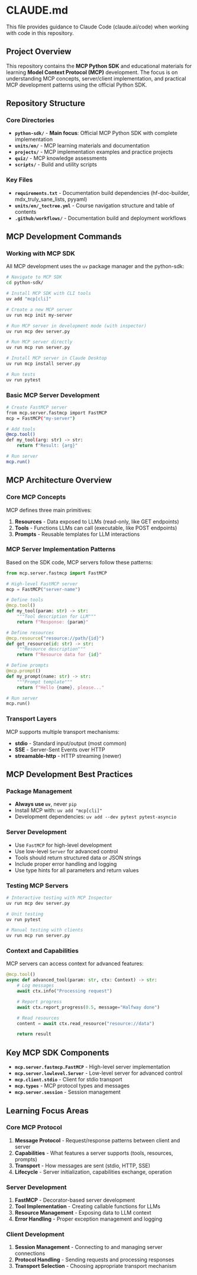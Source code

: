 # CLAUDE.md

This file provides guidance to Claude Code (claude.ai/code) when working with code in this repository.

## Project Overview

This repository contains the **MCP Python SDK** and educational materials for learning **Model Context Protocol (MCP)** development. The focus is on understanding MCP concepts, server/client implementation, and practical MCP development patterns using the official Python SDK.

## Repository Structure

### Core Directories

- **`python-sdk/`** - **Main focus**: Official MCP Python SDK with complete implementation
- **`units/en/`** - MCP learning materials and documentation
- **`projects/`** - MCP implementation examples and practice projects
- **`quiz/`** - MCP knowledge assessments
- **`scripts/`** - Build and utility scripts

### Key Files

- **`requirements.txt`** - Documentation build dependencies (hf-doc-builder, mdx_truly_sane_lists, pyyaml)
- **`units/en/_toctree.yml`** - Course navigation structure and table of contents
- **`.github/workflows/`** - Documentation build and deployment workflows

## MCP Development Commands

### Working with MCP SDK
All MCP development uses the `uv` package manager and the python-sdk:

```bash
# Navigate to MCP SDK
cd python-sdk/

# Install MCP SDK with CLI tools
uv add "mcp[cli]"

# Create a new MCP server
uv run mcp init my-server

# Run MCP server in development mode (with inspector)
uv run mcp dev server.py

# Run MCP server directly
uv run mcp run server.py

# Install MCP server in Claude Desktop
uv run mcp install server.py

# Run tests
uv run pytest
```

### Basic MCP Server Development
```bash
# Create FastMCP server
from mcp.server.fastmcp import FastMCP
mcp = FastMCP("my-server")

# Add tools
@mcp.tool()
def my_tool(arg: str) -> str:
    return f"Result: {arg}"

# Run server
mcp.run()
```

## MCP Architecture Overview

### Core MCP Concepts
MCP defines three main primitives:

1. **Resources** - Data exposed to LLMs (read-only, like GET endpoints)
2. **Tools** - Functions LLMs can call (executable, like POST endpoints)
3. **Prompts** - Reusable templates for LLM interactions

### MCP Server Implementation Patterns
Based on the SDK code, MCP servers follow these patterns:

```python
from mcp.server.fastmcp import FastMCP

# High-level FastMCP server
mcp = FastMCP("server-name")

# Define tools
@mcp.tool()
def my_tool(param: str) -> str:
    """Tool description for LLM"""
    return f"Response: {param}"

# Define resources
@mcp.resource("resource://path/{id}")
def get_resource(id: str) -> str:
    """Resource description"""
    return f"Resource data for {id}"

# Define prompts
@mcp.prompt()
def my_prompt(name: str) -> str:
    """Prompt template"""
    return f"Hello {name}, please..."

# Run server
mcp.run()
```

### Transport Layers
MCP supports multiple transport mechanisms:
- **stdio** - Standard input/output (most common)
- **SSE** - Server-Sent Events over HTTP
- **streamable-http** - HTTP streaming (newer)

## MCP Development Best Practices

### Package Management
- **Always use `uv`**, never `pip`
- Install MCP with: `uv add "mcp[cli]"`
- Development dependencies: `uv add --dev pytest pytest-asyncio`

### Server Development
- Use `FastMCP` for high-level development
- Use low-level `Server` for advanced control
- Tools should return structured data or JSON strings
- Include proper error handling and logging
- Use type hints for all parameters and return values

### Testing MCP Servers
```bash
# Interactive testing with MCP Inspector
uv run mcp dev server.py

# Unit testing
uv run pytest

# Manual testing with clients
uv run mcp run server.py
```

### Context and Capabilities
MCP servers can access context for advanced features:
```python
@mcp.tool()
async def advanced_tool(param: str, ctx: Context) -> str:
    # Log messages
    await ctx.info("Processing request")

    # Report progress
    await ctx.report_progress(0.5, message="Halfway done")

    # Read resources
    content = await ctx.read_resource("resource://data")

    return result
```

## Key MCP SDK Components

- **`mcp.server.fastmcp.FastMCP`** - High-level server implementation
- **`mcp.server.lowlevel.Server`** - Low-level server for advanced control
- **`mcp.client.stdio`** - Client for stdio transport
- **`mcp.types`** - MCP protocol types and messages
- **`mcp.server.session`** - Session management

## Learning Focus Areas

### Core MCP Protocol
1. **Message Protocol** - Request/response patterns between client and server
2. **Capabilities** - What features a server supports (tools, resources, prompts)
3. **Transport** - How messages are sent (stdio, HTTP, SSE)
4. **Lifecycle** - Server initialization, capabilities exchange, operation

### Server Development
1. **FastMCP** - Decorator-based server development
2. **Tool Implementation** - Creating callable functions for LLMs
3. **Resource Management** - Exposing data to LLM context
4. **Error Handling** - Proper exception management and logging

### Client Development
1. **Session Management** - Connecting to and managing server connections
2. **Protocol Handling** - Sending requests and processing responses
3. **Transport Selection** - Choosing appropriate transport mechanism